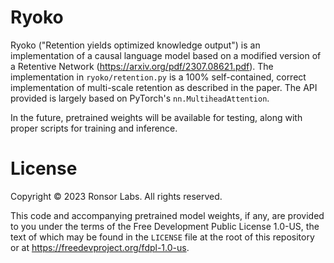 # Ryoko

Ryoko ("Retention yields optimized knowledge output") is an implementation of a causal language model
based on a modified version of a Retentive Network (https://arxiv.org/pdf/2307.08621.pdf). The
implementation in `ryoko/retention.py` is a 100% self-contained, correct implementation of multi-scale
retention as described in the paper. The API provided is largely based on PyTorch's
`nn.MultiheadAttention`.

In the future, pretrained weights will be available for testing, along with proper scripts for training
and inference.

# License

Copyright &copy; 2023 Ronsor Labs. All rights reserved.

This code and accompanying pretrained model weights, if any, are provided to you under the terms of
the Free Development Public License 1.0-US, the text of which may be found in the `LICENSE` file at the
root of this repository or at <https://freedevproject.org/fdpl-1.0-us>.
